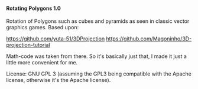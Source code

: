 #### Rotating Polygons 1.0
Rotation of Polygons such as cubes and pyramids as seen in classic vector graphics games.
Based upon:

https://github.com/yuta-51/3DProjection
https://github.com/Magoninho/3D-projection-tutorial

Math-code was taken from there. So it's basically just that, I made it just a little more convenient for me.

License: GNU GPL 3 (assuming the GPL3 being compatible with the Apache license, otherwise it's the Apache license).
